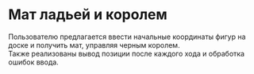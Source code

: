 # Мат ладьей и королем  
Пользователю предлагается ввести начальные координаты фигур на доске и получить мат, управляя черным королем.  
Также реализованы вывод позиции после каждого хода и обработка ошибок ввода.
